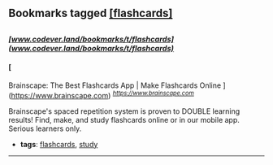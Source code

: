 ## Bookmarks tagged [[flashcards]](https://www.codever.land/search?q=[flashcards])

_<sup><sup>[www.codever.land/bookmarks/t/flashcards](www.codever.land/bookmarks/t/flashcards)</sup></sup>_
---
#### [
Brainscape: The Best Flashcards App | Make Flashcards Online
](https://www.brainscape.com)
_<sup>https://www.brainscape.com</sup>_

Brainscape's spaced repetition system is proven to DOUBLE learning results! Find, make, and study flashcards online or in our mobile app. Serious learners only.
* **tags**: [flashcards](../tagged/flashcards.md), [study](../tagged/study.md)
---
